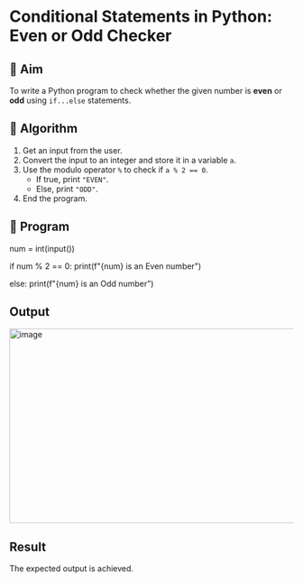 # Conditional Statements in Python: Even or Odd Checker

## 🎯 Aim
To write a Python program to check whether the given number is **even** or **odd** using `if...else` statements.

## 🧠 Algorithm
1. Get an input from the user.
2. Convert the input to an integer and store it in a variable `a`.
3. Use the modulo operator `%` to check if `a % 2 == 0`.
   - If true, print `"EVEN"`.
   - Else, print `"ODD"`.
4. End the program.

## 🧾 Program
num = int(input())

if num % 2 == 0:
    print(f"{num} is an Even number")

else:
    print(f"{num} is an Odd number")


## Output
<img width="1190" height="345" alt="image" src="https://github.com/user-attachments/assets/abba5f7f-77b9-45df-8c5f-400dfa08828f" />

## Result
The expected output is achieved.
